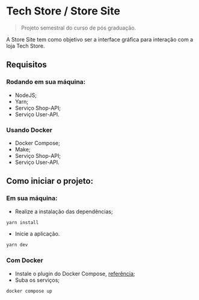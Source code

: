 # Tech Store / Store Site

> Projeto semestral do curso de pós graduação.

A Store Site tem como objetivo ser a interface gráfica para interação com a loja Tech Store.

## Requisitos

### Rodando em sua máquina:

- NodeJS;
- Yarn;
- Serviço Shop-API;
- Serviço User-API.

### Usando Docker

- Docker Compose;
- Make;
- Serviço Shop-API;
- Serviço User-API.

## Como iniciar o projeto:

### Em sua máquina:

- Realize a instalação das dependências;

```sh
yarn install
```

- Inicie a aplicação.

```sh
yarn dev
```

### Com Docker

- Instale o plugin do Docker Compose, [referência](https://docs.docker.com/compose/install/compose-plugin/);
- Suba os serviços;

```sh
docker compose up
```
